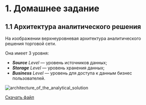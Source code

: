 # 1. Домашнее задание
## 1.1 Архитектура аналитического решения
На изображении верхнеуровневая архитектура аналитического решения торговой сети.

Она имеет 3 уровня:
- ***Source** Level* — уровень источников данных;
- ***Storage** Level* — уровень хранения данных;
- ***Business** Level* — уровень для доступа к данным бизнес пользователей.

![architecture_of_the_analytical_solution](https://github.com/user-attachments/assets/0b436e04-9ee5-4a42-a4dc-639ec708a544)

[Скачать файл](DE-101/Module1/data/architecture_of_the_analytical_solution.drawio)
